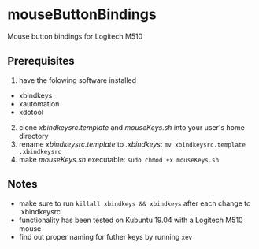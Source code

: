 # mouseButtonBindings
Mouse button bindings for Logitech M510

## Prerequisites

1. have the folowing software installed

* xbindkeys
* xautomation
* xdotool

2. clone *xbindkeysrc.template* and *mouseKeys.sh* into your user's home directory
3. rename *xbindkeysrc.template* to *.xbindkeys*: `mv xbindkeysrc.template .xbindkeysrc`
4. make *mouseKeys.sh* executable: `sudo chmod +x mouseKeys.sh`

## Notes

* make sure to run `killall xbindkeys && xbindkeys` after each change to .xbindkeysrc
* functionality has been tested on Kubuntu 19.04 with a Logitech M510 mouse
* find out proper naming for futher keys by running `xev`
